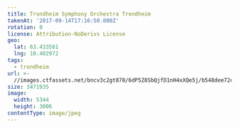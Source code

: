 ```yaml
---
title: Trondheim Symphony Orchestra Trondheim
takenAt: '2017-09-14T17:16:50.000Z'
rotation: 0
license: Attribution-NoDerivs License
geo:
  lat: 63.433581
  lng: 10.402972
tags:
  - trondheim
url: >-
  //images.ctfassets.net/bncv3c2gt878/6dP5Z8SbQjfD1nH4xXQe5j/b548dee72cf8e0f9a9688891a0219a0a/trondheim-symphony-orchestra-trondheim_37267501246_o
size: 3471935
image:
  width: 5344
  height: 3006
contentType: image/jpeg
---
```


